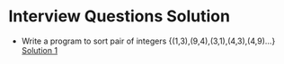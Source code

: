 
# Interview Questions Solution 

* Write a program to sort pair of integers {(1,3),(9,4),(3,1),(4,3),(4,9)…} [Solution 1](/src/main/java/com/problems/SortPairs.java)
